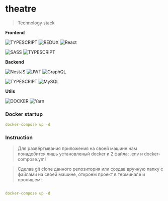# theatre
 > Technology stack 

**Frontend**


![TYPESCRIPT](https://img.shields.io/badge/-TypeScript-01000d?style=for-the-badge&logo=typescript&logoColor=white) 
![REDUX](https://img.shields.io/badge/-Redux-01000d?style=for-the-badge&logo=redux&logoColor=white) 
![React](https://img.shields.io/badge/react-%2320232a.svg?style=for-the-badge&logo=react&logoColor=%2361DAFB)

![SASS](https://img.shields.io/badge/SASS-hotpink.svg?style=for-the-badge&logo=SASS&logoColor=white)
![TYPESCRIPT](https://img.shields.io/badge/-TypeScript-01000d?style=for-the-badge&logo=typescript&logoColor=white)



**Backend**

![NestJS](https://img.shields.io/badge/nestjs-%23E0234E.svg?style=for-the-badge&logo=nestjs&logoColor=white) 
![JWT](https://img.shields.io/badge/JWT-black?style=for-the-badge&logo=JSON%20web%20tokens) 
![GraphQL](https://img.shields.io/badge/-GraphQL-E10098?style=for-the-badge&logo=graphql&logoColor=white)

![TYPESCRIPT](https://img.shields.io/badge/-TypeScript-01000d?style=for-the-badge&logo=typescript&logoColor=white)
![MySQL](https://img.shields.io/badge/mysql-%2300f.svg?style=for-the-badge&logo=mysql&logoColor=white)

**Utils**

![DOCKER](https://img.shields.io/badge/-Docker-01000d?style=for-the-badge&logo=docker&logoColor=white)
![Yarn](https://img.shields.io/badge/Yarn-01000d.svg?style=for-the-badge&logo=yarn&logoColor=white)


### Docker startup
```yml
docker-compose up -d
```

### Instruction
> Для развёртывания приложения на своей машине нам понадобится лишь установленый docker и 2 файла: .env и docker-compose.yml

> Сделав git clone данного репозитория или создав вручную папку с файлами на своей машине, откроем проект в терминале и пропишем:
```yml

docker-compose up -d
```

